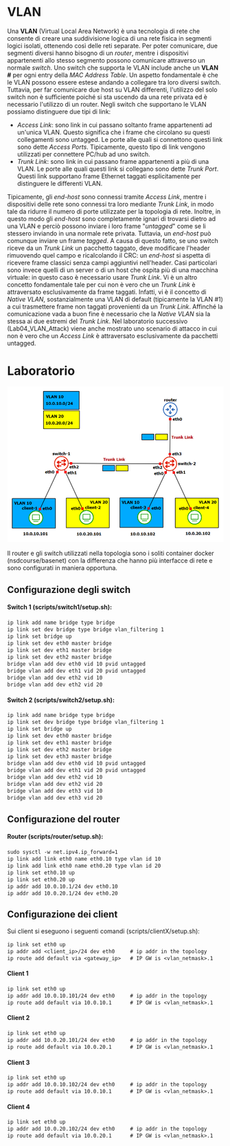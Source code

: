 # VLAN
Una **VLAN** (Virtual Local Area Network) è una tecnologia di rete che consente di creare una suddivisione logica di una rete fisica in segmenti logici isolati, ottenendo così delle reti separate. Per poter comunicare, due segmenti diversi hanno bisogno di un *router*, mentre i dispositivi appartenenti allo stesso segmento possono comunicare attraverso un normale *switch*. Uno switch che supporta le VLAN include anche un **VLAN #** per ogni entry della *MAC Address Table*. Un aspetto fondamentale è che le VLAN possono essere estese andando a collegare tra loro diversi switch. Tuttavia, per far comunicare due host su VLAN differenti, l'utilizzo del solo switch non è sufficiente poiché si sta uscendo da una rete privata ed è necessario l'utilizzo di un router. Negli switch che supportano le VLAN possiamo distinguere due tipi di link:
* *Access Link*: sono link in cui passano soltanto frame appartenenti ad un'unica VLAN. Questo significa che i frame che circolano su questi collegamenti sono untagged. Le porte alle quali si connettono questi link sono dette *Access Ports*. Tipicamente, questo tipo di link vengono utilizzati per connettere PC/hub ad uno switch.
* *Trunk Link*: sono link in cui passano frame appartenenti a più di una VLAN. Le porte alle quali questi link si collegano sono dette *Trunk Port*. Questi link supportano frame Ethernet taggati esplicitamente per distinguere le differenti VLAN.

Tipicamente, gli *end-host* sono connessi tramite *Access Link*, mentre i dispositivi delle rete sono connessi tra loro mediante *Trunk Link*, in modo tale da ridurre il numero di porte utilizzate per la topologia di rete. Inoltre, in questo modo gli *end-host* sono completamente ignari di trovarsi dietro ad una VLAN e perciò possono inviare i loro frame "*untagged*" come se li stessero inviando in una normale rete privata. Tuttavia, un *end-host* può comunque inviare un frame *tagged*. A causa di questo fatto, se uno switch riceve da un *Trunk Link* un pacchetto taggato, deve modificare l'header rimuovendo quel campo e ricalcolando il CRC: un *end-host* si aspetta di ricevere frame classici senza campi aggiuntivi nell'header. Casi particolari sono invece quelli di un server o di un host che ospita più di una macchina virtuale: in questo caso è necessario usare *Trunk Link*. Vi è un altro concetto fondamentale tale per cui non è vero che un *Trunk Link* è attraversato esclusivamente da frame taggati. Infatti, vi è il concetto di *Native VLAN*, sostanzialmente una VLAN di default (tipicamente la VLAN #1) a cui trasmettere frame non taggati provenienti da un *Trunk Link*. Affinché la comunicazione vada a buon fine è necessario che la *Native VLAN* sia la stessa ai due estremi del *Trunk Link*. Nel laboratorio successivo (Lab04_VLAN_Attack) viene anche mostrato uno scenario di attacco in cui non è vero che un *Access Link* è attraversato esclusivamente da pacchetti untagged.

# Laboratorio
![topology](topology.png)

Il router e gli switch utilizzati nella topologia sono i soliti container docker (nsdcourse/basenet) con la differenza che hanno più interfacce di rete e sono configurati in maniera opportuna.

## Configurazione degli switch

#### Switch 1 (scripts/switch1/setup.sh):
```
ip link add name bridge type bridge
ip link set dev bridge type bridge vlan_filtering 1
ip link set bridge up
ip link set dev eth0 master bridge
ip link set dev eth1 master bridge
ip link set dev eth2 master bridge
bridge vlan add dev eth0 vid 10 pvid untagged
bridge vlan add dev eth1 vid 20 pvid untagged
bridge vlan add dev eth2 vid 10
bridge vlan add dev eth2 vid 20
```

#### Switch 2 (scripts/switch2/setup.sh):
```
ip link add name bridge type bridge
ip link set dev bridge type bridge vlan_filtering 1
ip link set bridge up
ip link set dev eth0 master bridge
ip link set dev eth1 master bridge
ip link set dev eth2 master bridge
ip link set dev eth3 master bridge
bridge vlan add dev eth0 vid 10 pvid untagged
bridge vlan add dev eth1 vid 20 pvid untagged
bridge vlan add dev eth2 vid 10
bridge vlan add dev eth2 vid 20
bridge vlan add dev eth3 vid 10
bridge vlan add dev eth3 vid 20
```

## Configurazione del router

#### Router (scripts/router/setup.sh):
```
sudo sysctl -w net.ipv4.ip_forward=1
ip link add link eth0 name eth0.10 type vlan id 10
ip link add link eth0 name eth0.20 type vlan id 20
ip link set eth0.10 up
ip link set eth0.20 up
ip addr add 10.0.10.1/24 dev eth0.10
ip addr add 10.0.20.1/24 dev eth0.20
```

## Configurazione dei client
Sui client si eseguono i seguenti comandi (scripts/clientX/setup.sh):
```
ip link set eth0 up
ip addr add <client_ip>/24 dev eth0     # ip addr in the topology
ip route add default via <gateway_ip>   # IP GW is <vlan_netmask>.1
```

#### Client 1
```
ip link set eth0 up
ip addr add 10.0.10.101/24 dev eth0     # ip addr in the topology
ip route add default via 10.0.10.1      # IP GW is <vlan_netmask>.1
```

#### Client 2
```
ip link set eth0 up
ip addr add 10.0.20.101/24 dev eth0     # ip addr in the topology
ip route add default via 10.0.20.1      # IP GW is <vlan_netmask>.1
```

#### Client 3
```
ip link set eth0 up
ip addr add 10.0.10.102/24 dev eth0     # ip addr in the topology
ip route add default via 10.0.10.1      # IP GW is <vlan_netmask>.1
```

#### Client 4
```
ip link set eth0 up
ip addr add 10.0.20.102/24 dev eth0     # ip addr in the topology
ip route add default via 10.0.20.1      # IP GW is <vlan_netmask>.1
```